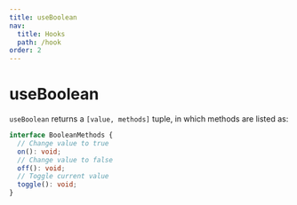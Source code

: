 ```yaml
---
title: useBoolean
nav:
  title: Hooks
  path: /hook
order: 2
---
```


# useBoolean

`useBoolean` returns a `[value, methods]` tuple, in which methods are listed as:

```typescript
interface BooleanMethods {
  // Change value to true
  on(): void;
  // Change value to false
  off(): void;
  // Toggle current value
  toggle(): void;
}
```
